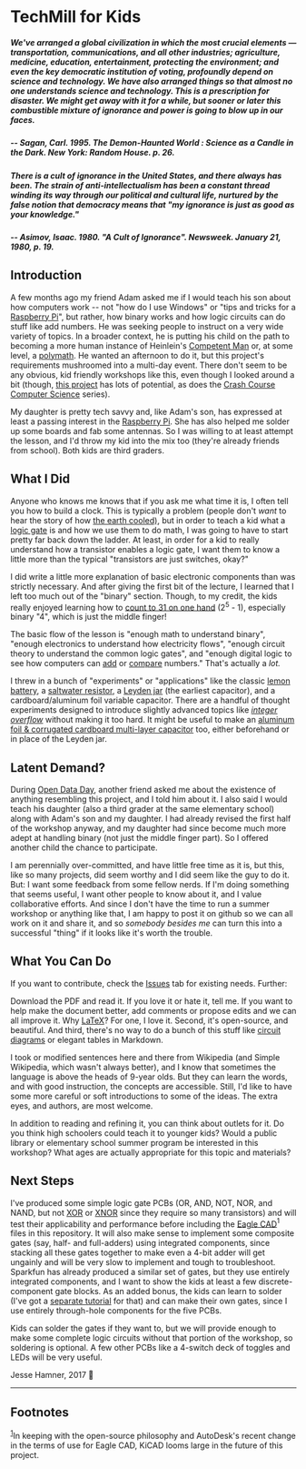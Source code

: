 # TechMill for Kids

##### _We've arranged a global civilization in which the most crucial elements — transportation, communications, and all other industries; agriculture, medicine, education, entertainment, protecting the environment; and even the key democratic institution of voting, profoundly depend on science and technology. We have also arranged things so that almost no one understands science and technology. This is a prescription for disaster. We might get away with it for a while, but sooner or later this combustible mixture of ignorance and power is going to blow up in our faces._
##### -- Sagan, Carl. 1995. _The Demon-Haunted World : Science as a Candle in the Dark._ New York: Random House. p. 26.

##### _There is a cult of ignorance in the United States, and there always has been. The strain of anti-intellectualism has been a constant thread winding its way through our political and cultural life, nurtured by the false notion that democracy means that "my ignorance is just as good as your knowledge."_

##### -- Asimov, Isaac. 1980.  "A Cult of Ignorance". _Newsweek_. January 21, 1980, p. 19.

## Introduction
A few months ago my friend Adam asked me if I would teach his son about how computers work -- not "how do I use Windows" or "tips and tricks for a [Raspberry Pi](https://www.raspberrypi.org)", but rather, how binary works and how logic circuits can do stuff like add numbers. He was seeking people to instruct on a very wide variety of topics. In a broader context, he is putting his child on the path to becoming a more human instance of Heinlein's [Competent Man](https://en.wikipedia.org/wiki/Competent_man) or, at some level, a [polymath](https://en.wikipedia.org/wiki/Polymath). He wanted an afternoon to do it, but this project's requirements mushroomed into a multi-day event. There don't seem to be any obvious, kid friendly workshops like this, even though I looked around a bit (though, [this project](https://www.raspberrypi.org/blog/digital-making-curriculum/) has lots of potential, as does the [Crash Course Computer Science](https://www.youtube.com/playlist?list=PLME-KWdxI8dcaHSzzRsNuOLXtM2Ep_C7a) series). 

My daughter is pretty tech savvy and, like Adam's son, has expressed at least a passing interest in the [Raspberry Pi](https://www.raspberrypi.org/). She has also helped me solder up some boards and fab some antennas. So I was willing to at least attempt the lesson, and I'd throw my kid into the mix too (they're already friends from school). Both kids are third graders.

## What I Did
Anyone who knows me knows that if you ask me what time it is, I often tell you how to build a clock. This is typically a problem (people don't _want_ to hear the story of how [the earth cooled),](http://www.imdb.com/title/tt0083530/quotes) but in order to teach a kid what a [logic gate](https://en.wikipedia.org/wiki/Logic_gate "Wikipedia Logic Gate Page") is and how we use them to do math, I was going to have to start pretty far back down the ladder. At least, in order for a kid to really understand how a transistor enables a logic gate, I want them to know a little more than the typical "transistors are just switches, okay?"

I did write a little more explanation of basic electronic components than was strictly necessary. And after giving the first bit of the lecture, I learned that I left too much out of the "binary" section. Though, to my credit, the kids really enjoyed learning how to [count to 31 on one hand](https://en.wikipedia.org/wiki/Finger_binary "Wikipedia Finger Binary Page")  (2<sup>5</sup> - 1), especially binary "4", which is just the middle finger!

The basic flow of the lesson is "enough math to understand binary", "enough electronics to understand how electricity flows", "enough circuit theory to understand the common logic gates", and "enough digital logic to see how computers can [add](https://en.wikipedia.org/wiki/Adder_(electronics)) or [compare](https://en.wikipedia.org/wiki/XNOR_gate) numbers." That's actually a _lot._ 

I threw in a bunch of "experiments" or "applications" like the classic [lemon battery](https://en.wikipedia.org/wiki/Lemon_battery), a [saltwater resistor](https://en.wikipedia.org/wiki/Liquid_rheostat), a [Leyden jar](https://en.wikipedia.org/wiki/Leyden_jar) (the earliest capacitor), and a cardboard/aluminum foil variable capacitor. There are a handful of thought experiments designed to introduce slightly advanced topics like [_integer overflow_](https://en.wikipedia.org/wiki/Integer_overflow) without making it too hard. It might be useful to make an [aluminum foil & corrugated cardboard multi-layer capacitor](http://bizarrelabs.com/crystal.htm "Crystal Radio page on bizarrelabs.com") too, either beforehand or in place of the Leyden jar.

## Latent Demand?

During [Open Data Day](https://www.opendenton.com/open-data-day), another friend asked me about the existence of anything resembling this project, and I told him about it. I also said I would teach his daughter (also a third grader at the same elementary school) along with Adam's son and my daughter. I had already revised the first half of the workshop anyway, and my daughter had since become much more adept at handling binary (not just the middle finger part). So I offered another child the chance to participate.

I am perennially over-committed, and have little free time as it is, but this, like so many projects, did seem worthy and I did seem like the guy to do it. But: I want some feedback from some fellow nerds. If I'm doing something that seems useful, I want other people to know about it, and I value collaborative efforts. And since I don't have the time to run a summer workshop or anything like that, I am happy to post it on github so we can all work on it and share it, and so _somebody besides me_ can turn this into a successful "thing" if it looks like it's worth the trouble.

## What You Can Do

If you want to contribute, check the [Issues](../../issues) tab for existing needs. Further:

Download the PDF and read it. If you love it or hate it, tell me. If you want to help make the document better, add comments or propose edits and we can all improve it. Why [LaTeX](https://tug.org)? For one, I love it. Second, it's open-source, and beautiful. And third, there's no way to do a bunch of this stuff like [circuit diagrams](https://en.wikipedia.org/wiki/CircuiTikZ "Wikipedia CircuiTikZ Page") or elegant tables in Markdown.

I took or modified sentences here and there from Wikipedia (and Simple Wikipedia, which wasn't always better), and I know that sometimes the language is above the heads of 9-year olds. But they can learn the words, and with good instruction, the concepts are accessible. Still, I'd like to have some more careful or soft introductions to some of the ideas. The extra eyes, and authors, are most welcome.

In addition to reading and refining it, you can think about outlets for it. Do you think high schoolers could teach it to younger kids? Would a public library or elementary school summer program be interested in this workshop? What ages are actually appropriate for this topic and materials? 

## Next Steps

I've produced some simple logic gate PCBs (OR, AND, NOT, NOR, and NAND, but not [XOR](https://en.wikipedia.org/wiki/XOR_gate "Wikipedia page about XOR gates") or [XNOR](https://en.wikipedia.org/wiki/XNOR_gate "Wikipedia page about XNOR gates")  since they require so many transistors) and will test their applicability and performance before including the [Eagle CAD](http://www.autodesk.com/products/eagle/overview)<a name="myfootnote1"><sup>1</sup></a> files in this repository. It will also make sense to implement some composite gates (say, half- and full-adders) using integrated components, since stacking all these gates together to make even a 4-bit adder will get ungainly and will be very slow to implement and tough to troubleshoot. Sparkfun has already produced a similar set of gates, but they use entirely integrated components, and I want to show the kids at least a few discrete-component gate blocks. As an added bonus, the kids can learn to solder (I've got a [separate tutorial](https://github.com/jessehamner/TechMillForKids/tree/master/soldering) for that) and can make their own gates, since I use entirely through-hole components for the five PCBs. 

Kids can solder the gates if they want to, but we will provide enough to make some complete logic circuits without that portion of the workshop, so soldering is optional. A few other PCBs like a 4-switch deck of toggles and LEDs will be very useful.

Jesse Hamner, 2017 :rocket:

---

## Footnotes

<sup>[1](#myfootnote1)</sup>In keeping with the open-source philosophy and AutoDesk's recent change in the terms of use for Eagle CAD, KiCAD looms large in the future of this project.
